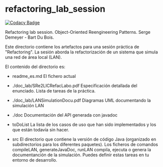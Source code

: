 refactoring_lab_session
========================
[![Codacy Badge](https://app.codacy.com/project/badge/Grade/736f22589a1b4acb9c6299b35cd05e94)](https://www.codacy.com/gh/dpr1005/reafactoring_lab_session/dashboard?utm_source=github.com&amp;utm_medium=referral&amp;utm_content=dpr1005/reafactoring_lab_session&amp;utm_campaign=Badge_Grade)

Refactoring lab session. Object-Oriented Reengineering Patterns. Serge Demeyer - Bart Du Bois.

Este directorio contiene los artefactos para una sesión práctica de "Refactoring".
La sesión aborda la refactorización de un sistema que simula una red de área local (LAN).

El contenido del directorio es:

* readme_es.md
  El fichero actual
  
* ./doc_lab/SRe2LICRefacLabo.pdf
  Especificación detallada del enunciado. Lista de tareas  de la práctica.
  
* ./doc_lab/LANSimulationDocu.pdf
  Diagramas  UML documentando la simulación LAN

* ./doc
  Documentación del API  generada con javadoc 
  
* toDoList
  La lista de los casos de uso que han sido implementados y los que están todavía sin hacer.
* src
  El directorio que contiene la versión de código Java (organizado en subdirectorios para los diferentes paquetes).
  Los ficheros de comandos compileLAN, generateJavaDoc, runLAN compila, ejecuta o genera la documentanción de la simulación.
  Puedes definir estas tareas en tu entorno de desarrollo. 
